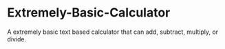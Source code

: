 # Extremely-Basic-Calculator
A extremely basic text based calculator that can add, subtract, multiply, or divide.
